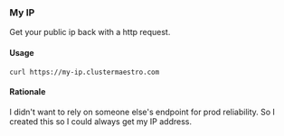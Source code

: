### My IP

Get your public ip back with a http request.

#### Usage

`curl https://my-ip.clustermaestro.com`

#### Rationale

I didn't want to rely on someone else's endpoint for prod reliability. So I created this so I could always get my IP address.
